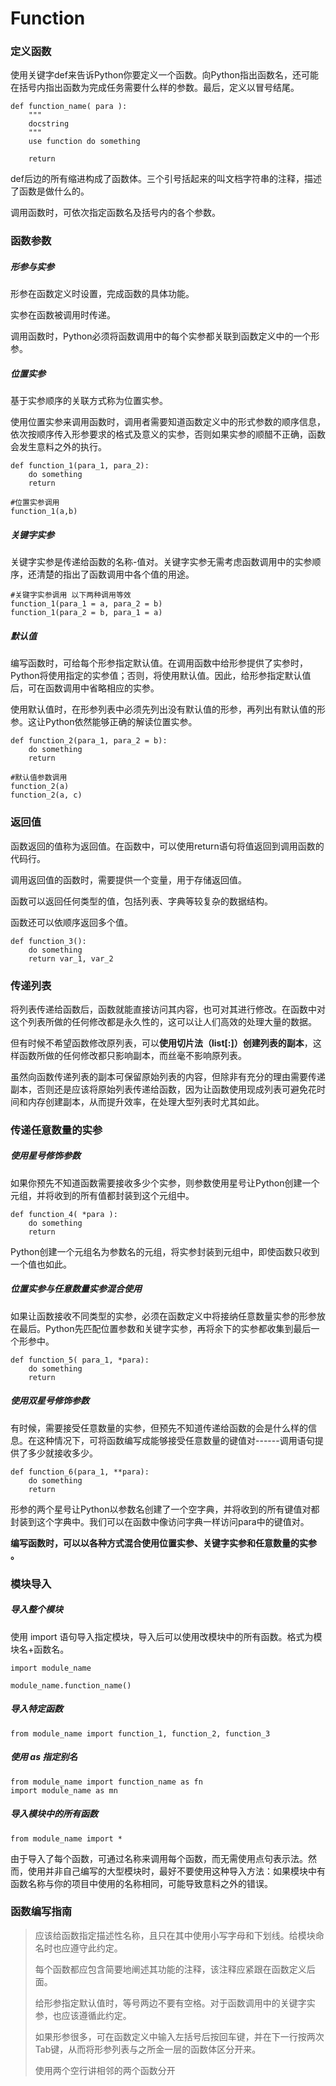 # Function

### 定义函数

使用关键字def来告诉Python你要定义一个函数。向Python指出函数名，还可能在括号内指出函数为完成任务需要什么样的参数。最后，定义以冒号结尾。

```
def function_name( para ):
	"""
	docstring
	"""
	use function do something
	
	return 
```

def后边的所有缩进构成了函数体。三个引号括起来的叫文档字符串的注释，描述了函数是做什么的。

调用函数时，可依次指定函数名及括号内的各个参数。



### 函数参数

##### 形参与实参

形参在函数定义时设置，完成函数的具体功能。

实参在函数被调用时传递。

调用函数时，Python必须将函数调用中的每个实参都关联到函数定义中的一个形参。

##### 位置实参

基于实参顺序的关联方式称为位置实参。

使用位置实参来调用函数时，调用者需要知道函数定义中的形式参数的顺序信息，依次按顺序传入形参要求的格式及意义的实参，否则如果实参的顺醋不正确，函数会发生意料之外的执行。

```
def function_1(para_1, para_2):
	do something
	return
```

```
#位置实参调用
function_1(a,b)
```

##### 关键字实参

关键字实参是传递给函数的名称-值对。关键字实参无需考虑函数调用中的实参顺序，还清楚的指出了函数调用中各个值的用途。

```
#关键字实参调用 以下两种调用等效
function_1(para_1 = a, para_2 = b)
function_1(para_2 = b, para_1 = a)
```

##### 默认值

编写函数时，可给每个形参指定默认值。在调用函数中给形参提供了实参时，Python将使用指定的实参值；否则，将使用默认值。因此，给形参指定默认值后，可在函数调用中省略相应的实参。

使用默认值时，在形参列表中必须先列出没有默认值的形参，再列出有默认值的形参。这让Python依然能够正确的解读位置实参。

```
def function_2(para_1, para_2 = b):
	do something
	return
```

```
#默认值参数调用
function_2(a)
function_2(a, c)
```



### 返回值

函数返回的值称为返回值。在函数中，可以使用return语句将值返回到调用函数的代码行。

调用返回值的函数时，需要提供一个变量，用于存储返回值。

函数可以返回任何类型的值，包括列表、字典等较复杂的数据结构。

函数还可以依顺序返回多个值。

```
def function_3():
	do something
	return var_1, var_2
```



### 传递列表

将列表传递给函数后，函数就能直接访问其内容，也可对其进行修改。在函数中对这个列表所做的任何修改都是永久性的，这可以让人们高效的处理大量的数据。

但有时候不希望函数修改原列表，可以**使用切片法（list[:]）创建列表的副本**，这样函数所做的任何修改都只影响副本，而丝毫不影响原列表。

虽然向函数传递列表的副本可保留原始列表的内容，但除非有充分的理由需要传递副本，否则还是应该将原始列表传递给函数，因为让函数使用现成列表可避免花时间和内存创建副本，从而提升效率，在处理大型列表时尤其如此。

### 传递任意数量的实参

##### 使用星号修饰参数

如果你预先不知道函数需要接收多少个实参，则参数使用星号让Python创建一个元组，并将收到的所有值都封装到这个元组中。

```
def function_4( *para ):
	do something
	return
```

Python创建一个元组名为参数名的元组，将实参封装到元组中，即使函数只收到一个值也如此。

##### 位置实参与任意数量实参混合使用

如果让函数接收不同类型的实参，必须在函数定义中将接纳任意数量实参的形参放在最后。Python先匹配位置参数和关键字实参，再将余下的实参都收集到最后一个形参中。

```
def function_5( para_1, *para):
	do something
	return
```

##### 使用双星号修饰参数

有时候，需要接受任意数量的实参，但预先不知道传递给函数的会是什么样的信息。在这种情况下，可将函数编写成能够接受任意数量的键值对------调用语句提供了多少就接收多少。

```
def function_6(para_1, **para):
	do something
	return
```

形参的两个星号让Python以参数名创建了一个空字典，并将收到的所有键值对都封装到这个字典中。我们可以在函数中像访问字典一样访问para中的键值对。

**编写函数时，可以以各种方式混合使用位置实参、关键字实参和任意数量的实参 。**



### 模块导入

##### 导入整个模块

使用 import 语句导入指定模块，导入后可以使用改模块中的所有函数。格式为模块名+函数名。

```
import module_name

module_name.function_name()
```

##### 导入特定函数

```
from module_name import function_1, function_2, function_3
```

##### 使用 as 指定别名

```
from module_name import function_name as fn
import module_name as mn
```

##### 导入模块中的所有函数

```
from module_name import *
```

由于导入了每个函数，可通过名称来调用每个函数，而无需使用点句表示法。然而，使用并非自己编写的大型模块时，最好不要使用这种导入方法：如果模块中有函数名称与你的项目中使用的名称相同，可能导致意料之外的错误。



### 函数编写指南

> 应该给函数指定描述性名称，且只在其中使用小写字母和下划线。给模块命名时也应遵守此约定。
>
> 每个函数都应包含简要地阐述其功能的注释，该注释应紧跟在函数定义后面。
>
> 给形参指定默认值时，等号两边不要有空格。对于函数调用中的关键字实参，也应该遵循此约定。
>
> 如果形参很多，可在函数定义中输入左括号后按回车键，并在下一行按两次Tab键，从而将形参列表与之所金一层的函数体区分开来。
>
> 使用两个空行讲相邻的两个函数分开